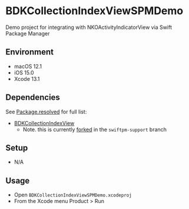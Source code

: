 # BDKCollectionIndexViewSPMDemo
Demo project for integrating with NKOActivityIndicatorView via Swift Package Manager

## Environment
- macOS 12.1
- iOS 15.0
- Xcode 13.1

## Dependencies
See [Package.resolved](https://github.com/madhikarma/BDKCollectionIndexViewSPMDemo/blob/main/BDKCollectionIndexViewSPMDemo.xcodeproj/project.xcworkspace/xcshareddata/swiftpm/Package.resolved) for full list:
- [BDKCollectionIndexView](https://github.com/kreeger/BDKCollectionIndexView) 
  - Note. this is currently [forked](https://github.com/madhikarma/BDKCollectionIndexView/tree/swiftpm-support) in the `swiftpm-support` branch

## Setup
- N/A

## Usage
- Open `BDKCollectionIndexViewSPMDemo.xcodeproj`
- From the Xcode menu Product > Run